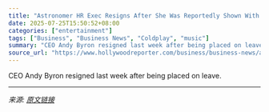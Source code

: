 ```yaml
---
title: "Astronomer HR Exec Resigns After She Was Reportedly Shown With CEO in Viral Coldplay Video"
date: 2025-07-25T15:50:52+08:00
categories: ["entertainment"]
tags: ["Business", "Business News", "Coldplay", "music"]
summary: "CEO Andy Byron resigned last week after being placed on leave."
source_url: "https://www.hollywoodreporter.com/business/business-news/astronomer-hr-exec-kristin-cabot-resigns-coldplay-video-1236329247/"
---
```


CEO Andy Byron resigned last week after being placed on leave.

---

*来源: [原文链接](https://www.hollywoodreporter.com/business/business-news/astronomer-hr-exec-kristin-cabot-resigns-coldplay-video-1236329247/)*
